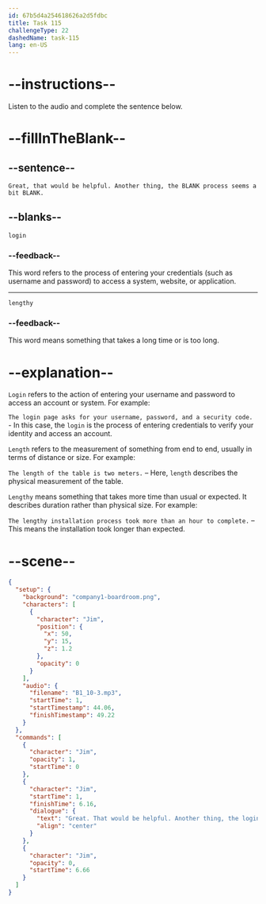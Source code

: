 ```yaml
---
id: 67b5d4a254618626a2d5fdbc
title: Task 115
challengeType: 22
dashedName: task-115
lang: en-US
---
```


<!-- (audio) Jim: Great, that would be helpful. Another thing, the login process seems a bit lengthy. -->

# --instructions--

Listen to the audio and complete the sentence below.

# --fillInTheBlank--

## --sentence--

`Great, that would be helpful. Another thing, the BLANK process seems a bit BLANK.`

## --blanks--

`login`

### --feedback--

This word refers to the process of entering your credentials (such as username and password) to access a system, website, or application.

---

`lengthy`

### --feedback--

This word means something that takes a long time or is too long.

# --explanation--

`Login` refers to the action of entering your username and password to access an account or system. For example:

`The login page asks for your username, password, and a security code.` - In this case, the `login` is the process of entering credentials to verify your identity and access an account.

`Length` refers to the measurement of something from end to end, usually in terms of distance or size. For example:  

`The length of the table is two meters.` – Here, `length` describes the physical measurement of the table.  

`Lengthy` means something that takes more time than usual or expected. It describes duration rather than physical size. For example:  

`The lengthy installation process took more than an hour to complete.` – This means the installation took longer than expected.  

# --scene--

```json
{
  "setup": {
    "background": "company1-boardroom.png",
    "characters": [
      {
        "character": "Jim",
        "position": {
          "x": 50,
          "y": 15,
          "z": 1.2
        },
        "opacity": 0
      }
    ],
    "audio": {
      "filename": "B1_10-3.mp3",
      "startTime": 1,
      "startTimestamp": 44.06,
      "finishTimestamp": 49.22
    }
  },
  "commands": [
    {
      "character": "Jim",
      "opacity": 1,
      "startTime": 0
    },
    {
      "character": "Jim",
      "startTime": 1,
      "finishTime": 6.16,
      "dialogue": {
        "text": "Great. That would be helpful. Another thing, the login process seems a bit lengthy.",
        "align": "center"
      }
    },
    {
      "character": "Jim",
      "opacity": 0,
      "startTime": 6.66
    }
  ]
}
```
